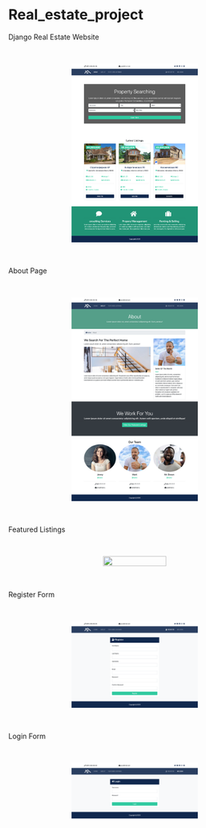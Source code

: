 # Real_estate_project
Django Real Estate Website

<br>
<p align="center">
  <img width=50% height=50% src="https://github.com/Al-x-R/Real_estate_project/blob/master/Resources/home.png?raw=true">
</p>
<br>
<p>
About Page
</p>
<br>
<p align="center">
  <img width=50% height=50% src="https://github.com/Al-x-R/Real_estate_project/blob/master/Resources/about.png?raw=true">
</p>
<br>
<p>
Featured Listings
</p>
<br>
<p align="center">
  <img width=50% height=50% src="https://github.com/Al-x-R/Real_estate_project/blob/master/Resources/featured.png?raw=true">
</p>
<br>
<p>
Register Form
</p>
<br>
<p align="center">
  <img width=50% height=50% src="https://github.com/Al-x-R/Real_estate_project/blob/master/Resources/register.png?raw=true">
</p>
<br>
<p>
Login Form
</p>
<br>
<p align="center">
  <img width=50% height=50% src="https://github.com/Al-x-R/Real_estate_project/blob/master/Resources/login.png?raw=true">
</p>
<br>
